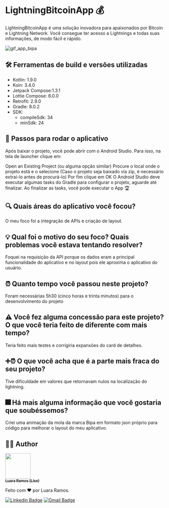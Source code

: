 # LightningBitcoinApp 💰
LightningBitcoinApp é uma solução inovadora para apaixonados por Bitcoin e Lightning Network. Você consegue ter acesso a Lightnings e todas suas informações, de modo fácil e rápido.

![gif_app_bipa](https://github.com/user-attachments/assets/6f6659c7-75a3-48aa-8b0c-a5e056c71b67)

## 🛠 Ferramentas de build e versões utilizadas
- Kotlin: 1.9.0
- Koin: 3.4.0
- Jetpack Compose:1.3.1
- Lottie Compose: 6.0.0
- Retrofit: 2.9.0
- Gradle: 8.0.2
- SDK:
   - compileSdk: 34
   - minSdk: 24

## 📲 Passos para rodar o aplicativo
Após baixar o projeto, você pode abrir com o Android Studio. Para isso, na tela de launcher clique em:

Open an Existing Project (ou alguma opção similar) Procure o local onde o projeto está e o selecione (Caso o projeto seja baixado via zip, é necessário extraí-lo antes de procurá-lo) Por fim clique em OK O Android Studio deve executar algumas tasks do Gradle para configurar o projeto, aguarde até finalizar. Ao finalizar as tasks, você pode executar o App 🏆

## 🔍 Quais áreas do aplicativo você focou?
O meu foco foi a integração de APIs e criação de layout.

## 💡 Qual foi o motivo do seu foco? Quais problemas você estava tentando resolver?
Foquei na requisição da API porque os dados eram a principal funcionalidade do aplicativo e no layout pois ele aproxima o aplicativo do usuário.

## ⏰ Quanto tempo você passou neste projeto?
Foram necessárias 5h30 (cinco horas e trinta minutos) para o desenvolvimento do projeto

## ⚠ Você fez alguma concessão para este projeto? O que você teria feito de diferente com mais tempo?
Teria feito mais testes e corrigiria expansões do card de detalhes.

## ➕⏰ O que você acha que é a parte mais fraca do seu projeto?
Tive dificuldade em valores que retornavam nulos na localização do lightning.

## 🎆 Há mais alguma informação que você gostaria que soubéssemos?
Criei uma animação da mola da marca Bipa em formato json próprio para código para melhorar o layout do meu aplicativo.

##  👩‍💻 Author
<img width= "80px" height="80px" src = "https://github.com/luararamos/NetflixRemake/assets/35637366/a7aa35cc-bbd2-457e-b738-19c39ba89011">
</br>
<a href="https://www.linkedin.com/in/luararamos-desenvolvedor-android/">
 <sub><b>Luara Ramos (Lise)</b></sub></a> 


Feito com ❤️ por Luara Ramos.

[![Linkedin Badge](https://img.shields.io/badge/-LuaraRamos-blue?style=flat-square&logo=Linkedin&logoColor=white&link=https://www.linkedin.com/in/luararamos/)](https://www.linkedin.com/in/luararamos-desenvolvedor-android/) 
[![Gmail Badge](https://img.shields.io/badge/-luara.m.ramos@gmail.com-c14438?style=flat-square&logo=Gmail&logoColor=white&link=mailto:luara.m.ramos@gmail.com)](mailto:luara.m.ramos@gmail.com)
